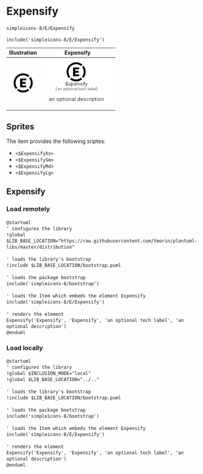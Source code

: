 # Expensify


```text
simpleicons-8/E/Expensify
```

```text
include('simpleicons-8/E/Expensify')
```



| Illustration | Expensify |
| :---: | :---: |
| ![illustration for Illustration](../../simpleicons-8/E/Expensify.png) | ![illustration for Expensify](../../simpleicons-8/E/Expensify.Local.png) |



## Sprites
The item provides the following sriptes:

- `<$ExpensifyXs>`
- `<$ExpensifySm>`
- `<$ExpensifyMd>`
- `<$ExpensifyLg>`





## Expensify

### Load remotely
```plantuml
@startuml
' configures the library
!global $LIB_BASE_LOCATION="https://raw.githubusercontent.com/tmorin/plantuml-libs/master/distribution"

' loads the library's bootstrap
!include $LIB_BASE_LOCATION/bootstrap.puml

' loads the package bootstrap
include('simpleicons-8/bootstrap')

' loads the Item which embeds the element Expensify
include('simpleicons-8/E/Expensify')

' renders the element
Expensify('Expensify', 'Expensify', 'an optional tech label', 'an optional description')
@enduml
```

### Load locally
```plantuml
@startuml
' configures the library
!global $INCLUSION_MODE="local"
!global $LIB_BASE_LOCATION="../.."

' loads the library's bootstrap
!include $LIB_BASE_LOCATION/bootstrap.puml

' loads the package bootstrap
include('simpleicons-8/bootstrap')

' loads the Item which embeds the element Expensify
include('simpleicons-8/E/Expensify')

' renders the element
Expensify('Expensify', 'Expensify', 'an optional tech label', 'an optional description')
@enduml
```

